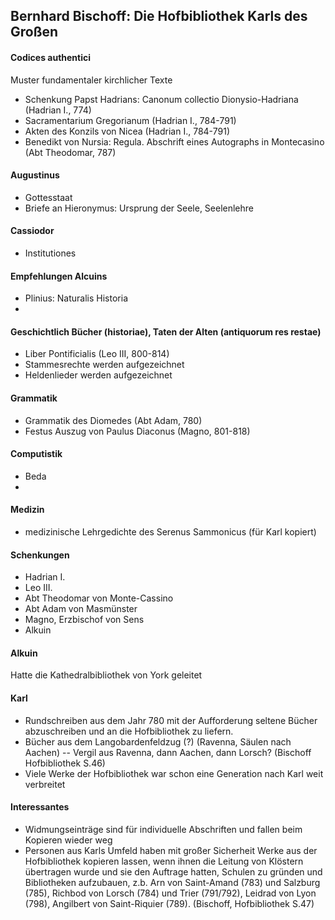 ## Bernhard Bischoff: Die Hofbibliothek Karls des Großen

#### Codices authentici
Muster fundamentaler kirchlicher Texte
- Schenkung Papst Hadrians: Canonum collectio Dionysio-Hadriana (Hadrian I., 774)
- Sacramentarium Gregorianum (Hadrian I., 784-791)
- Akten des Konzils von Nicea (Hadrian I., 784-791)
- Benedikt von Nursia: Regula. Abschrift eines Autographs in Montecasino (Abt Theodomar, 787)


#### Augustinus
- Gottesstaat
- Briefe an Hieronymus: Ursprung der Seele, Seelenlehre

#### Cassiodor
- Institutiones
 
#### Empfehlungen Alcuins
- Plinius: Naturalis Historia
- 

#### Geschichtlich Bücher (historiae), Taten der Alten (antiquorum res restae)
- Liber Pontificialis (Leo III, 800-814)
- Stammesrechte werden aufgezeichnet
- Heldenlieder werden aufgezeichnet

#### Grammatik
- Grammatik des Diomedes (Abt Adam, 780)
- Festus Auszug von Paulus Diaconus (Magno, 801-818)

#### Computistik
- Beda 
- 

#### Medizin
- medizinische Lehrgedichte des Serenus Sammonicus (für Karl kopiert)  
 
 
#### Schenkungen
- Hadrian I.
- Leo III.
- Abt Theodomar von Monte-Cassino
- Abt Adam von Masmünster 
- Magno, Erzbischof von Sens
- Alkuin

#### Alkuin 
Hatte die Kathedralbibliothek von York geleitet

#### Karl
- Rundschreiben aus dem Jahr 780 mit der Aufforderung seltene Bücher abzuschreiben und an die Hofbibliothek zu liefern.
- Bücher aus dem Langobardenfeldzug (?) (Ravenna, Säulen nach Aachen)
-- Vergil aus Ravenna, dann Aachen, dann Lorsch? (Bischoff Hofbibliothek S.46)
- Viele Werke der Hofbibliothek war schon eine Generation nach Karl weit verbreitet


#### Interessantes
- Widmungseinträge sind für individuelle Abschriften und fallen beim Kopieren wieder weg
- Personen aus Karls Umfeld haben mit großer Sicherheit Werke aus der Hofbibliothek kopieren lassen, wenn ihnen die Leitung von Klöstern übertragen wurde und sie den Auftrage hatten, Schulen zu gründen und Bibliotheken aufzubauen, z.b. Arn von Saint-Amand (783) und Salzburg (785), Richbod von Lorsch (784) und Trier (791/792), Leidrad von Lyon (798), Angilbert von Saint-Riquier (789). (Bischoff, Hofbibliothek S.47) 
